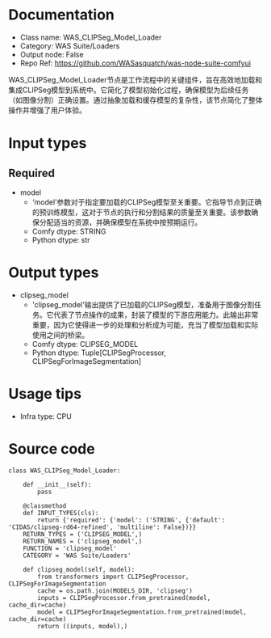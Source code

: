 # Documentation
- Class name: WAS_CLIPSeg_Model_Loader
- Category: WAS Suite/Loaders
- Output node: False
- Repo Ref: https://github.com/WASasquatch/was-node-suite-comfyui

WAS_CLIPSeg_Model_Loader节点是工作流程中的关键组件，旨在高效地加载和集成CLIPSeg模型到系统中。它简化了模型初始化过程，确保模型为后续任务（如图像分割）正确设置。通过抽象加载和缓存模型的复杂性，该节点简化了整体操作并增强了用户体验。

# Input types
## Required
- model
    - ‘model’参数对于指定要加载的CLIPSeg模型至关重要。它指导节点到正确的预训练模型，这对于节点的执行和分割结果的质量至关重要。该参数确保分配适当的资源，并确保模型在系统中按预期运行。
    - Comfy dtype: STRING
    - Python dtype: str

# Output types
- clipseg_model
    - 'clipseg_model'输出提供了已加载的CLIPSeg模型，准备用于图像分割任务。它代表了节点操作的成果，封装了模型的下游应用能力。此输出非常重要，因为它使得进一步的处理和分析成为可能，充当了模型加载和实际使用之间的桥梁。
    - Comfy dtype: CLIPSEG_MODEL
    - Python dtype: Tuple[CLIPSegProcessor, CLIPSegForImageSegmentation]

# Usage tips
- Infra type: CPU

# Source code
```
class WAS_CLIPSeg_Model_Loader:

    def __init__(self):
        pass

    @classmethod
    def INPUT_TYPES(cls):
        return {'required': {'model': ('STRING', {'default': 'CIDAS/clipseg-rd64-refined', 'multiline': False})}}
    RETURN_TYPES = ('CLIPSEG_MODEL',)
    RETURN_NAMES = ('clipseg_model',)
    FUNCTION = 'clipseg_model'
    CATEGORY = 'WAS Suite/Loaders'

    def clipseg_model(self, model):
        from transformers import CLIPSegProcessor, CLIPSegForImageSegmentation
        cache = os.path.join(MODELS_DIR, 'clipseg')
        inputs = CLIPSegProcessor.from_pretrained(model, cache_dir=cache)
        model = CLIPSegForImageSegmentation.from_pretrained(model, cache_dir=cache)
        return ((inputs, model),)
```
